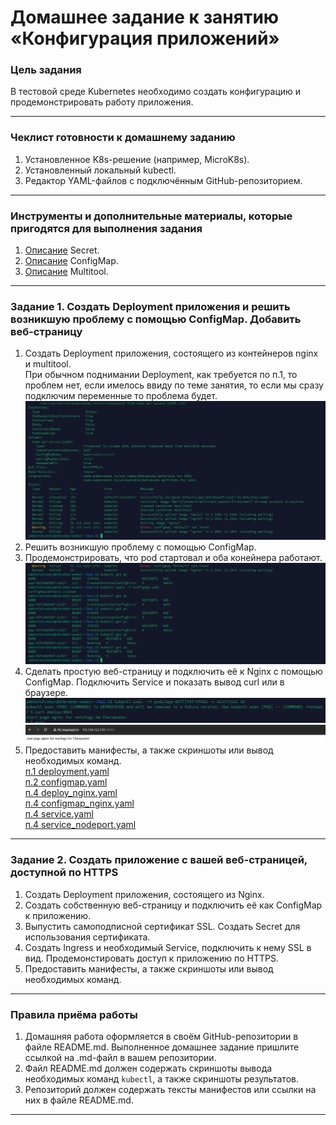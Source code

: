 # Домашнее задание к занятию «Конфигурация приложений»

### Цель задания

В тестовой среде Kubernetes необходимо создать конфигурацию и продемонстрировать работу приложения.

------

### Чеклист готовности к домашнему заданию

1. Установленное K8s-решение (например, MicroK8s).
2. Установленный локальный kubectl.
3. Редактор YAML-файлов с подключённым GitHub-репозиторием.

------

### Инструменты и дополнительные материалы, которые пригодятся для выполнения задания

1. [Описание](https://kubernetes.io/docs/concepts/configuration/secret/) Secret.
2. [Описание](https://kubernetes.io/docs/concepts/configuration/configmap/) ConfigMap.
3. [Описание](https://github.com/wbitt/Network-MultiTool) Multitool.

------

### Задание 1. Создать Deployment приложения и решить возникшую проблему с помощью ConfigMap. Добавить веб-страницу

1. Создать Deployment приложения, состоящего из контейнеров nginx и multitool.  
При обычном поднимании Deployment, как требуется по п.1, то проблем нет, если имелось ввиду по теме занятия, то если мы сразу подключим переменные то проблема будет.  
![problem_deploy](https://github.com/plusvaldis/kuber-homeworks/blob/main/2.3/img/1.png)
2. Решить возникшую проблему с помощью ConfigMap.  
3. Продемонстрировать, что pod стартовал и оба конейнера работают.  
![configmap](https://github.com/plusvaldis/kuber-homeworks/blob/main/2.3/img/2.png)
4. Сделать простую веб-страницу и подключить её к Nginx с помощью ConfigMap. Подключить Service и показать вывод curl или в браузере.  
![service_port](https://github.com/plusvaldis/kuber-homeworks/blob/main/2.3/img/3.png)  
![service_np](https://github.com/plusvaldis/kuber-homeworks/blob/main/2.3/img/4.png)
5. Предоставить манифесты, а также скриншоты или вывод необходимых команд.  
[п.1 deployment.yaml](https://github.com/plusvaldis/kuber-homeworks/blob/main/2.3/object/deployment.yaml "Деплой")  
[п.2 configmap.yaml](https://github.com/plusvaldis/kuber-homeworks/blob/main/2.3/object/configmap.yaml "Деплой")  
[п.4 deploy_nginx.yaml](https://github.com/plusvaldis/kuber-homeworks/blob/main/2.3/object/deploy_nginx.yaml "Деплой")  
[п.4 configmap_nginx.yaml](https://github.com/plusvaldis/kuber-homeworks/blob/main/2.3/object/configmap_nginx.yaml "Деплой")  
[п.4 service.yaml](https://github.com/plusvaldis/kuber-homeworks/blob/main/2.3/object/service.yaml "Деплой")  
[п.4 service_nodeport.yaml](https://github.com/plusvaldis/kuber-homeworks/blob/main/2.3/object/service_nodeport.yaml "Деплой")  

------

### Задание 2. Создать приложение с вашей веб-страницей, доступной по HTTPS 

1. Создать Deployment приложения, состоящего из Nginx.
2. Создать собственную веб-страницу и подключить её как ConfigMap к приложению.
3. Выпустить самоподписной сертификат SSL. Создать Secret для использования сертификата.
4. Создать Ingress и необходимый Service, подключить к нему SSL в вид. Продемонстировать доступ к приложению по HTTPS. 
5. Предоставить манифесты, а также скриншоты или вывод необходимых команд.

------

### Правила приёма работы

1. Домашняя работа оформляется в своём GitHub-репозитории в файле README.md. Выполненное домашнее задание пришлите ссылкой на .md-файл в вашем репозитории.
2. Файл README.md должен содержать скриншоты вывода необходимых команд `kubectl`, а также скриншоты результатов.
3. Репозиторий должен содержать тексты манифестов или ссылки на них в файле README.md.

------
